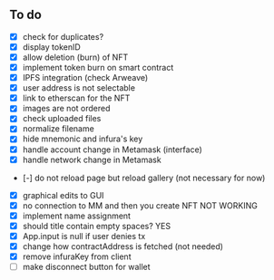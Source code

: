## To do

 - [x] check for duplicates?
 - [x] display tokenID
 - [x] allow deletion (burn) of NFT
 - [x] implement token burn on smart contract
 - [x] IPFS integration (check Arweave)
 - [x] user address is not selectable
 - [x] link to etherscan for the NFT
 - [x] images are not ordered
 - [x] check uploaded files
 - [x] normalize filename
 - [x] hide mnemonic and infura's key
 - [x] handle account change in Metamask (interface)
 - [x] handle network change in Metamask
 - [-] do not reload page but reload gallery (not necessary for now)
 - [x] graphical edits to GUI
 - [x] no connection to MM and then you create NFT NOT WORKING
 - [x] implement name assignment
 - [x] should title contain empty spaces? YES
 - [x] App.input is null if user denies tx
 - [x] change how contractAddress is fetched (not needed)
 - [x] remove infuraKey from client
 - [ ] make disconnect button for wallet
